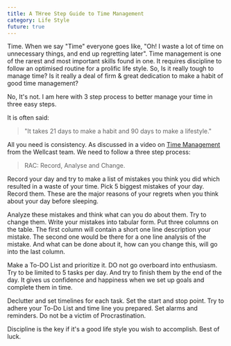 ```yaml
---
title: A THree Step Guide to Time Management
category: Life Style
future: true
---
```



Time. When we say "Time" everyone goes like, "Oh! I waste a lot of time on unnecessary things, and end up regretting later". Time management is one of the rarest and most important skills found in one. It requires discipline to follow an optimised routine for a prolific life style. So, Is it really tough to manage time? Is it really a deal of firm & great dedication to make a habit of good time management?

No, It's not. I am here with 3 step process to better manage your time in three easy steps.

It is often said:

>"It takes 21 days to make a habit and 90 days to make a lifestyle."

All you need is consistency. As discussed in a video on [Time Management](https://www.youtube.com/watch?v=VUk6LXRZMMk) from the Wellcast team. We need to follow a three step process:

>RAC: Record, Analyse and Change.

Record your day and try to make a list of mistakes you think you did which resulted in a waste of your time. Pick 5 biggest mistakes of your day. Record them. These are the major reasons of your regrets when you think about your day before sleeping.

Analyze these mistakes and think what can you do about them. Try to change them. Write your mistakes into tabular form. Put three columns on the table. The first column will contain a short one line description your mistake. The second one would be there for a one line analysis of the mistake. And what can be done about it, how can you change this, will go into the last column.

Make a To-DO List and prioritize it. DO not go overboard into enthusiasm. Try to be limited to 5 tasks per day. And try to finish them by the end of the day. It gives us confidence and happiness when we set up goals and complete them in time.

Declutter and set timelines for each task. Set the start and stop point. Try to adhere your To-Do List and time line you prepared. Set alarms and reminders. Do not be a victim of Procrastination.

Discipline is the key if it's a good life style you wish to accomplish.
Best of luck.
